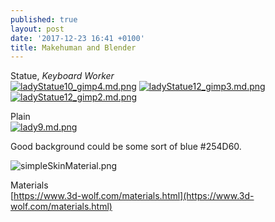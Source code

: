 ```yaml
---
published: true
layout: post
date: '2017-12-23 16:41 +0100'
title: Makehuman and Blender
---
```

Statue, _Keyboard Worker_  
[![ladyStatue10_gimp4.md.png](https://cdn.scrot.moe/images/2017/12/24/ladyStatue10_gimp4.md.png)](https://cdn.scrot.moe/images/2017/12/24/ladyStatue10_gimp4.png)
[![ladyStatue12_gimp3.md.png](https://cdn.scrot.moe/images/2017/12/24/ladyStatue12_gimp3.md.png)](https://cdn.scrot.moe/images/2017/12/24/ladyStatue12_gimp3.png)
[![ladyStatue12_gimp2.md.png](https://cdn.scrot.moe/images/2017/12/24/ladyStatue12_gimp2.md.png)](https://cdn.scrot.moe/images/2017/12/24/ladyStatue12_gimp2.png)

Plain  
[![lady9.md.png](https://cdn.scrot.moe/images/2017/12/23/lady9.md.png)](https://cdn.scrot.moe/images/2017/12/23/lady9.png)

Good background could be some sort of blue #254D60.

![simpleSkinMaterial.png]({{site.baseurl}}/media/simpleSkinMaterial.png)

Materials  
[https://www.3d-wolf.com/materials.html](https://www.3d-wolf.com/materials.html)
